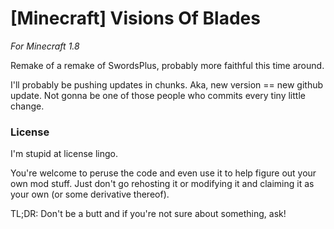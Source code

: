 [Minecraft] Visions Of Blades
===============

*For Minecraft 1.8*

Remake of a remake of SwordsPlus, probably more faithful this time around.

I'll probably be pushing updates in chunks. Aka, new version == new github update.
Not gonna be one of those people who commits every tiny little change.

<h3>License</h3>
I'm stupid at license lingo.

You're welcome to peruse the code and even use it to help figure out your own mod stuff.
Just don't go rehosting it or modifying it and claiming it as your own (or some derivative thereof).

TL;DR: Don't be a butt and if you're not sure about something, ask!
